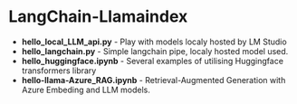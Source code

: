 # LangChain-Llamaindex

- **hello_local_LLM_api.py** - Play with models localy hosted by LM Studio
- **hello_langchain.py** - Simple langchain pipe, localy hosted model used.
- **hello_huggingface.ipynb** - Several examples of utilising Huggingface transformers library
- **hello-llama-Azure_RAG.ipynb** - Retrieval-Augmented Generation with Azure Embeding and LLM models.